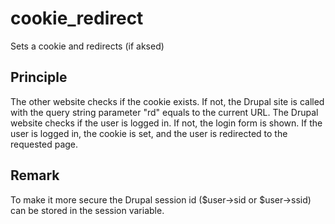 # cookie_redirect
Sets a cookie and redirects (if aksed)

Principle
---------
The other website checks if the cookie exists.
If not, the Drupal site is called with the query string parameter "rd" equals to the current URL.
The Drupal website checks if the user is logged in.
If not, the login form is shown.
If the user is logged in, the cookie is set, and the user is redirected to the requested page.

Remark
------
To make it more secure the Drupal session id ($user->sid or $user->ssid) can be stored in the session variable.
